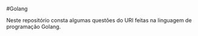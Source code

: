 #Golang

Neste repositório consta algumas
questões do URI feitas na linguagem
de programação Golang.